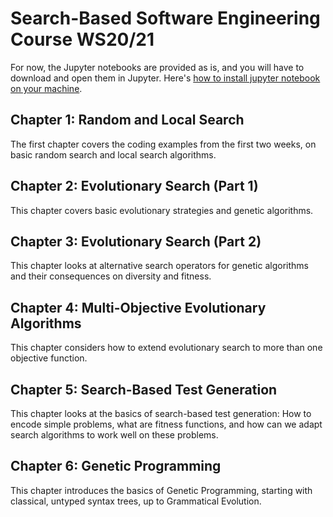 # Search-Based Software Engineering Course WS20/21

For now, the Jupyter notebooks are provided as is, and you will have to download and open them in Jupyter. Here's [how to install jupyter notebook on your machine](https://www.dataquest.io/blog/jupyter-notebook-tutorial/).


## Chapter 1: Random and Local Search

The first chapter covers the coding examples from the first two weeks, on basic random search and local search algorithms.

## Chapter 2: Evolutionary Search (Part 1)

This chapter covers basic evolutionary strategies and genetic algorithms.

## Chapter 3: Evolutionary Search (Part 2)

This chapter looks at alternative search operators for genetic algorithms
and their consequences on diversity and fitness.

## Chapter 4: Multi-Objective Evolutionary Algorithms

This chapter considers how to extend evolutionary search to more than one
objective function.

## Chapter 5: Search-Based Test Generation

This chapter looks at the basics of search-based test generation: How to
encode simple problems, what are fitness functions, and how can we adapt
search algorithms to work well on these problems.

## Chapter 6: Genetic Programming

This chapter introduces the basics of Genetic Programming, starting with
classical, untyped syntax trees, up to Grammatical Evolution.
